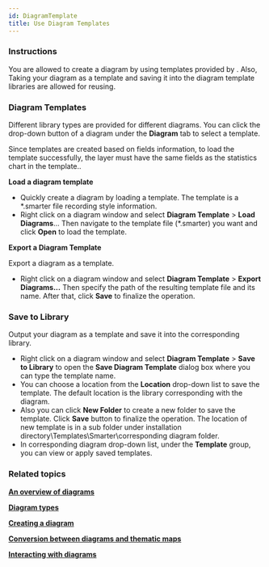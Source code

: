 ```yaml
---
id: DiagramTemplate
title: Use Diagram Templates
---
```

### Instructions

You are allowed to create a diagram by using templates provided by . Also,
Taking your diagram as a template and saving it into the diagram template
libraries are allowed for reusing.

### Diagram Templates

Different library types are provided for different diagrams. You can click the drop-down button of a diagram under the **Diagram** tab to select a template.

Since templates are created based on fields information, to load the template successfully, the layer must have the same fields as the statistics chart in the template..

**Load a diagram template**

  * Quickly create a diagram by loading a template. The template is a *.smarter file recording style information.
  * Right click on a diagram window and select **Diagram Template** > **Load Diagrams**... Then navigate to the template file (*.smarter) you want and click **Open** to load the template. 

**Export a Diagram Template**

Export a diagram as a template.

  * Right click on a diagram window and select **Diagram Template** > **Export Diagrams...** Then specify the path of the resulting template file and its name. After that, click **Save** to finalize the operation. 

### **Save to Library**

Output your diagram as a template and save it into the corresponding library.

  * Right click on a diagram window and select **Diagram Template** > **Save to Library** to open the **Save Diagram Template** dialog box where you can type the template name.
  * You can choose a location from the **Location** drop-down list to save the template. The default location is the library corresponding with the diagram.
  * Also you can click **New Folder** to create a new folder to save the template. Click **Save** button to finalize the operation. The location of new template is in a sub folder under installation directory\Templates\Smarter\corresponding diagram folder.
  * In corresponding diagram drop-down list, under the **Template** group, you can view or apply saved templates.

### Related topics

[**An overview of diagrams**](Diagrams1)

[**Diagram types**](DiagramsType)

[**Creating a diagram**](CreateDiagram)

[**Conversion between diagrams and thematic maps**](ConvertThemticMap)

[**Interacting with diagrams**](ConvertThemticMap)



